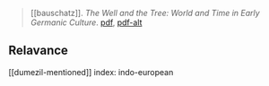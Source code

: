 > [[bauschatz]]. *The Well and the Tree: World and Time in Early Germanic Culture*. [pdf](bauschatz1982.pdf), [pdf-alt](bauschatz1982-alt.pdf)

## Relavance
[[dumezil-mentioned]]
index: indo-european
